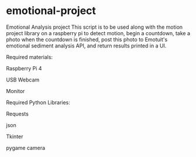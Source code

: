 # emotional-project
Emotional Analysis project
This script is to be used along with the motion project library on a raspberry pi to detect motion, begin a countdown, take a photo when the countdown is finished, post this photo to Emotuit's emotional sediment analysis API, and return results printed in a UI.

Required materials:
  
  Raspberry Pi 4
  
  USB Webcam
  
  Monitor
  
Required Python Libraries:
  
  Requests
  
  json
  
  Tkinter
  
  pygame camera

